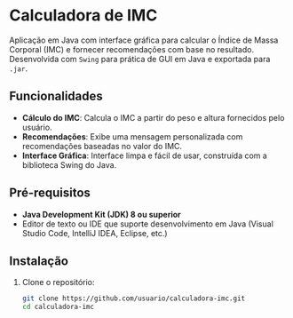 # Calculadora de IMC

Aplicação em Java com interface gráfica para calcular o Índice de Massa Corporal (IMC) e fornecer recomendações com base no resultado. Desenvolvida com `Swing` para prática de GUI em Java e exportada para `.jar`.

## Funcionalidades

- **Cálculo do IMC**: Calcula o IMC a partir do peso e altura fornecidos pelo usuário.
- **Recomendações**: Exibe uma mensagem personalizada com recomendações baseadas no valor do IMC.
- **Interface Gráfica**: Interface limpa e fácil de usar, construída com a biblioteca Swing do Java.

## Pré-requisitos

- **Java Development Kit (JDK) 8 ou superior**
- Editor de texto ou IDE que suporte desenvolvimento em Java (Visual Studio Code, IntelliJ IDEA, Eclipse, etc.)

## Instalação

1. Clone o repositório:
   ```bash
   git clone https://github.com/usuario/calculadora-imc.git
   cd calculadora-imc
